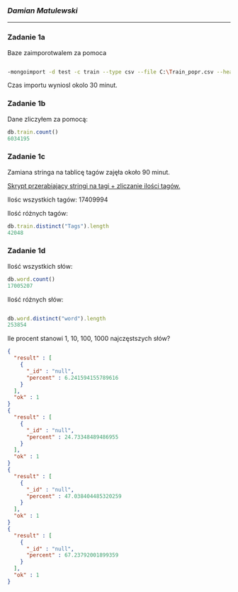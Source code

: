 ### *Damian Matulewski*

----

### Zadanie 1a


Baze zaimporotwalem za pomoca

```sh

-mongoimport -d test -c train --type csv --file C:\Train_popr.csv --headerline

```

Czas importu wyniosl okolo 30 minut.

### Zadanie 1b

Dane zliczyłem za pomocą:

```js
db.train.count()
6034195
```
### Zadanie 1c

Zamiana stringa na tablicę tagów zajęła około 90 minut.

[Skrypt przerabiający stringi na tagi + zliczanie ilości tagów.](../docs/dmatulewski_Zad1c.php)

Ilośc wszystkich tagów: 17409994

Ilość różnych tagów:
```js
db.train.distinct("Tags").length
42048
```

### Zadanie 1d

Ilość wszystkich słów:

```js
db.word.count()
17005207
```

Ilość różnych słów:
```js

db.word.distinct("word").length
253854
```

Ile procent stanowi 1, 10, 100, 1000 najczęstszych słów?
```json
{
  "result" : [
    {
      "_id" : "null",
      "percent" : 6.241594155789616
    }
  ],
  "ok" : 1
}
{
  "result" : [
    {
      "_id" : "null",
      "percent" : 24.73348489486955
    }
  ],
  "ok" : 1
}
{
  "result" : [
    {
      "_id" : "null",
      "percent" : 47.038404485320259
    }
  ],
  "ok" : 1
}
{
  "result" : [
    {
      "_id" : "null",
      "percent" : 67.23792001899359
    }
  ],
  "ok" : 1
}
```
